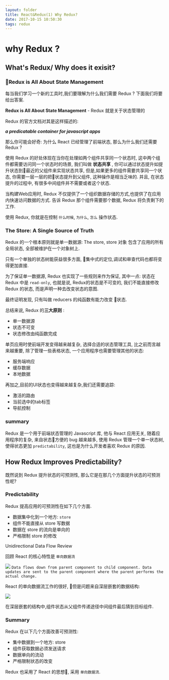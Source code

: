```yaml
---
layout: folder
title: React&Redux(1) Why Redux?
date: 2017-10-15 10:50:30
tags: redux
---
```

# why Redux ?

## What's Redux/ Why does it exisit?

### Redux is All About State Management
每当我们学习一个新的工具时,我们要理解为什么我们需要 Redux ? 下面我们将要给出答案.

**Redux is All About State Management** - Redux 就是关于状态管理的

Redux 的官方文档对其是这样描述的:

***a predicatable container for javascript apps***

那么你可能会好奇: 为什么 React 已经管理了前端状态, 那么为什么我们还需要 Redux ?

使用 Redux 的好处体现在当你在处理如两个组件共享同一个状态时, 这中两个组件都需要访问同一个状态时的场景, 我们叫做 **状态共享** ,
你可以通过状态提升如提升状态到最近的父组件来实现状态共享, 但是,如果更多的组件需要共享同一个状态, 你需要一层一层的把状态提升到父组件, 这种操作是相当乏味的. 并且, 在状态提升的过程中, 有很多中间组件并不需要或者这个状态.

当构建Web应用时, Redux 不仅提供了一个组织数据存储的方式,也提供了在应用内快速访问数据的方式. 告诉 Redux 那个组件需要那个数据, Redux 将负责剩下的工作.

使用 Redux, 你就是在控制 `什么时候`, `为什么`, `怎么` 操作状态.

### The Store: A Single Source of Truth

Redux 的一个根本原则就是单一数据源: The store, 
store 对象 包含了应用的所有全局状态, 全部被维护在一个对象树上.

只有一个单独的状态树能获益很多方面, 集中式的定位,调试和审查代码也都将变得更加直接.

为了保证单一数据源, Redux 也实现了一些规则来作为保证, 其中一点: 状态在 Redux 中是 `read-only`, 也就是说, Redux的状态是不可变的, 我们不能直接修改 Redux 的状态, 而是声明一种去改变状态的意图.

最终证明发现, 只有叫做 reducers 的纯函数有能力改变 状态.

总结来说, Redux 的**三大原则** :
- 单一数据源
- 状态不可变
- 状态修改由纯函数完成

单页应用时使前端开发变得越来越复杂, 选择合适的状态管理工具, 比之前而言越来越重要, 除了管理一些表格状态, 一个应用程序也需要管理其他的状态:

- 服务端响应
- 缓存数据
- 本地数据

再加之,目前的UI状态也变得越来越复杂,我们还需要追踪:
- 激活的路由
- 当前选中的tab标签
- 导航控制

### summary
Redux 是一个用于前端状态管理的 Javascript 库, 他与 React 应用无关, 随着应用程序的复杂, 来自状态方便的 bug 越来越多, 使用 Redux 管理一个单一状态树, 使得状态更加 `predictability`, 这也是为什么开发者喜欢 Redux 的原因.

## How Redux Improves Predictability?

既然说到 Redux 提升状态的可预测性, 那么它是在那几个方面提升状态的可预测性呢?

### Predictability
Redux 提高应用的可预测性在如下几个方面.

- 数据集中化到一个地方: `store`
- 组件不能直接从 store 写数据
- 数据在 store 的流向是单向的
- 严格限制 store 的修改

Unidirectional Data Flow Review

回顾 React 的核心特性是 `单向数据流`

![](https://ws3.sinaimg.cn/large/006tNc79ly1fkiy4v4deqj31kw0w0dp6.jpg)
`Data flows down from parent component to child component. Data updates are sent to the parent component where the parent performs the actual change.`

React 的单向数据流工作的很好, 但是问题来自深层嵌套的数据结构:

![](https://ws1.sinaimg.cn/large/006tNc79ly1fkiye8kxdbj31hc0u0myv.jpg)

在深层嵌套的结构中,组件状态从父组件传递途径中间组件最后猜到目标组件.

### Summary

Redux 在以下几个方面改善可预测性:

- 集中数据到一个地方: store
- 组件获取数据必须发送请求
- 数据单向的流动
- 严格限制状态的改变

Redux 也采用了 React 的思想, 采用 `单向数据流`.
